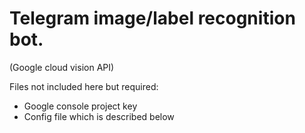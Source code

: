 # Telegram image/label recognition bot.
(Google cloud vision API)

Files not included here but required:
- Google console project key
- Config file which is described below
